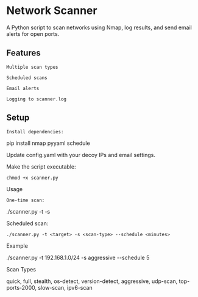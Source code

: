 # Network Scanner

A Python script to scan networks using Nmap, log results, and send email alerts for open ports.

## Features

    Multiple scan types

    Scheduled scans

    Email alerts

    Logging to scanner.log

## Setup

    Install dependencies:

pip install nmap pyyaml schedule

Update config.yaml with your decoy IPs and email settings.

Make the script executable:

    chmod +x scanner.py

Usage

    One-time scan:

./scanner.py -t <target> -s <scan-type>

Scheduled scan:

    ./scanner.py -t <target> -s <scan-type> --schedule <minutes>

Example

./scanner.py -t 192.168.1.0/24 -s aggressive --schedule 5

Scan Types

quick, full, stealth, os-detect, version-detect, aggressive, udp-scan, top-ports-2000, slow-scan, ipv6-scan
